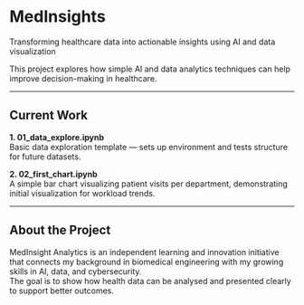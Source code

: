 # MedInsights
Transforming healthcare data into actionable insights using AI and data visualization

This project explores how simple AI and data analytics techniques can help improve decision-making in healthcare.

---

## Current Work

**1. 01_data_explore.ipynb**  
Basic data exploration template — sets up environment and tests structure for future datasets.

**2. 02_first_chart.ipynb**  
A simple bar chart visualizing patient visits per department, demonstrating initial visualization for workload trends.

---

## About the Project
MedInsight Analytics is an independent learning and innovation initiative that connects my background in biomedical engineering with my growing skills in AI, data, and cybersecurity.  
The goal is to show how health data can be analysed and presented clearly to support better outcomes.

